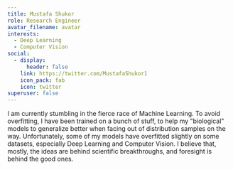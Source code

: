 ```yaml
---
title: Mustafa Shukor
role: Research Engineer
avatar_filename: avatar
interests:
  - Deep Learning
  - Computer Vision
social:
  - display:
      header: false
    link: https://twitter.com/MustafaShukor1
    icon_pack: fab
    icon: twitter
superuser: false
---
```

I am currently stumbling in the fierce race of Machine Learning. To avoid overfitting, I have been trained on a bunch of stuff, to help my "biological" models to generalize better when facing out of distribution samples on the way. Unfortunately, some of my models have overfitted slightly on some datasets, especially Deep Learning and Computer Vision. I believe that, mostly, the ideas are behind scientific breakthroughs, and foresight is behind the good ones.